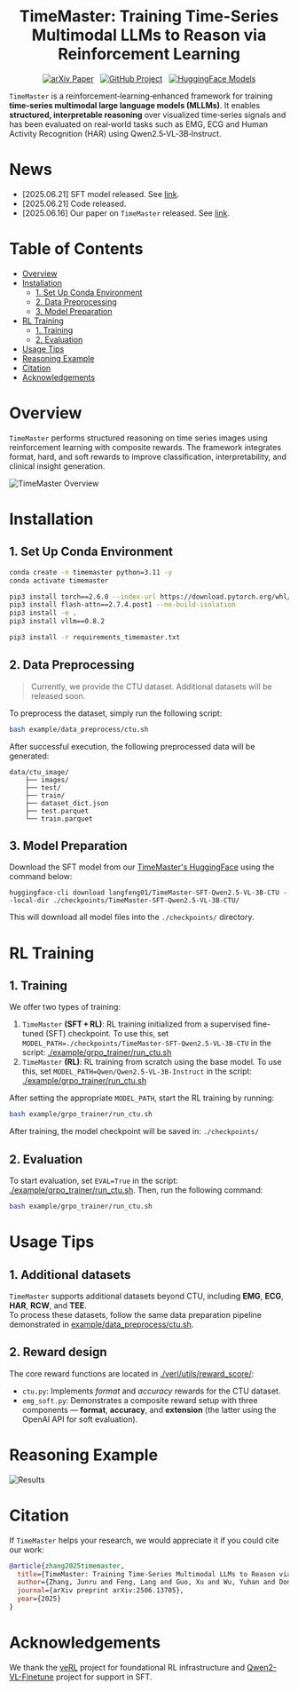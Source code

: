 <h1 align="center">TimeMaster: Training Time-Series Multimodal LLMs to Reason via Reinforcement Learning</h1>

<p align="center">
  <a href="https://arxiv.org/abs/2506.13705">
    <img src="https://img.shields.io/badge/arXiv-Paper-red?style=flat-square&logo=arxiv" alt="arXiv Paper"></a>
  &nbsp;
  <a href="https://github.com/langfengQ/TimeMaster">
    <img src="https://img.shields.io/badge/GitHub-Project-181717?style=flat-square&logo=github" alt="GitHub Project"></a>
  &nbsp;
  <a href="https://huggingface.co/collections/langfeng01/timemaster-68554b6ec27ee539d07a6e40">
    <img src="https://img.shields.io/badge/HuggingFace-Models-yellow?style=flat-square&logo=huggingface" alt="HuggingFace Models"></a>
</p>

`TimeMaster` is a reinforcement‑learning‑enhanced framework for training **time‑series multimodal large language models (MLLMs)**. It enables **structured, interpretable reasoning** over visualized time‑series signals and has been evaluated on real‑world tasks such as EMG, ECG and Human Activity Recognition (HAR) using Qwen2.5‑VL‑3B‑Instruct.

# News
- [2025.06.21] SFT model released. See [link](https://huggingface.co/collections/langfeng01/timemaster-68554b6ec27ee539d07a6e40).
- [2025.06.21] Code released.
- [2025.06.16] Our paper on `TimeMaster` released. See [link](https://arxiv.org/abs/2506.13705).

# Table of Contents

- [Overview](#overview)
- [Installation](#installation)
  - [1. Set Up Conda Environment](#1-set-up-conda-environment)
  - [2. Data Preprocessing](#2-data-preprocessing)
  - [3. Model Preparation](#3-model-preparation)
- [RL Training](#rl-training)
  - [1. Training](#1-training)
  - [2. Evaluation](#2-evaluation)
- [Usage Tips](#usage-tips)
- [Reasoning Example](#reasoning-example)
- [Citation](#citation)
- [Acknowledgements](#acknowledgements)

# Overview

`TimeMaster` performs structured reasoning on time series images using reinforcement learning with composite rewards. The framework integrates format, hard, and soft rewards to improve classification, interpretability, and clinical insight generation.

![TimeMaster Overview](./assets/framework.png)

# Installation
## 1. Set Up Conda Environment
```bash
conda create -n timemaster python=3.11 -y
conda activate timemaster

pip3 install torch==2.6.0 --index-url https://download.pytorch.org/whl/cu124
pip3 install flash-attn==2.7.4.post1 --no-build-isolation
pip3 install -e .
pip3 install vllm==0.8.2

pip3 install -r requirements_timemaster.txt
```

## 2. Data Preprocessing
> Currently, we provide the CTU dataset. Additional datasets will be released soon.

To preprocess the dataset, simply run the following script:

```bash
bash example/data_preprocess/ctu.sh
```
After successful execution, the following preprocessed data will be generated:
```
data/ctu_image/
    ├── images/
    ├── test/
    ├── train/
    ├── dataset_dict.json
    ├── test.parquet
    └── train.parquet
```

## 3. Model Preparation

Download the SFT model from our [TimeMaster's HuggingFace](https://huggingface.co/collections/langfeng01/timemaster-68554b6ec27ee539d07a6e40) using the command below:
```
huggingface-cli download langfeng01/TimeMaster-SFT-Qwen2.5-VL-3B-CTU --local-dir ./checkpoints/TimeMaster-SFT-Qwen2.5-VL-3B-CTU/
```
This will download all model files into the `./checkpoints/` directory.

# RL Training

## 1. Training

We offer two types of training:
1. `TimeMaster` **(SFT + RL)**: RL training initialized from a supervised fine-tuned (SFT) checkpoint. To use this, set `MODEL_PATH=./checkpoints/TimeMaster-SFT-Qwen2.5-VL-3B-CTU` in the script: [./example/grpo_trainer/run_ctu.sh](./example/grpo_trainer/run_ctu.sh)
2. `TimeMaster` **(RL)**: RL training from scratch using the base model. To use this, set `MODEL_PATH=Qwen/Qwen2.5-VL-3B-Instruct` in the script: [./example/grpo_trainer/run_ctu.sh](./example/grpo_trainer/run_ctu.sh)

After setting the appropriate `MODEL_PATH`, start the RL training by running:
```bash
bash example/grpo_trainer/run_ctu.sh   
```
After training, the model checkpoint will be saved in: `./checkpoints/`

## 2. Evaluation
To start evaluation, set `EVAL=True` in the script: [./example/grpo_trainer/run_ctu.sh](./example/grpo_trainer/run_ctu.sh). Then, run the following command:
```bash
bash example/grpo_trainer/run_ctu.sh
```



# Usage Tips

## 1. Additional datasets

`TimeMaster` supports additional datasets beyond CTU, including **EMG**, **ECG**, **HAR**, **RCW**, and **TEE**.  
To process these datasets, follow the same data preparation pipeline demonstrated in [example/data_preprocess/ctu.sh](./example/data_preprocess/ctu.sh).

## 2. Reward design

The core reward functions are located in [./verl/utils/reward_score/](./verl/utils/reward_score):

- `ctu.py`: Implements *format* and *accuracy* rewards for the CTU dataset.
- `emg_soft.py`: Demonstrates a composite reward setup with three components — **format**, **accuracy**, and **extension** (the latter using the OpenAI API for soft evaluation).

# Reasoning Example

![Results](./assets/results.png)

# Citation

If `TimeMaster` helps your research, we would appreciate it if you could cite our work:

```bibtex
@article{zhang2025timemaster,
  title={TimeMaster: Training Time-Series Multimodal LLMs to Reason via Reinforcement Learning},
  author={Zhang, Junru and Feng, Lang and Guo, Xu and Wu, Yuhan and Dong, Yabo and Xu, Duanqing},
  journal={arXiv preprint arXiv:2506.13705},
  year={2025}
}
```

# Acknowledgements

We thank the [veRL](https://github.com/volcengine/verl) project for foundational RL infrastructure and [Qwen2-VL-Finetune](https://github.com/2U1/Qwen2-VL-Finetune) project for support in SFT.
